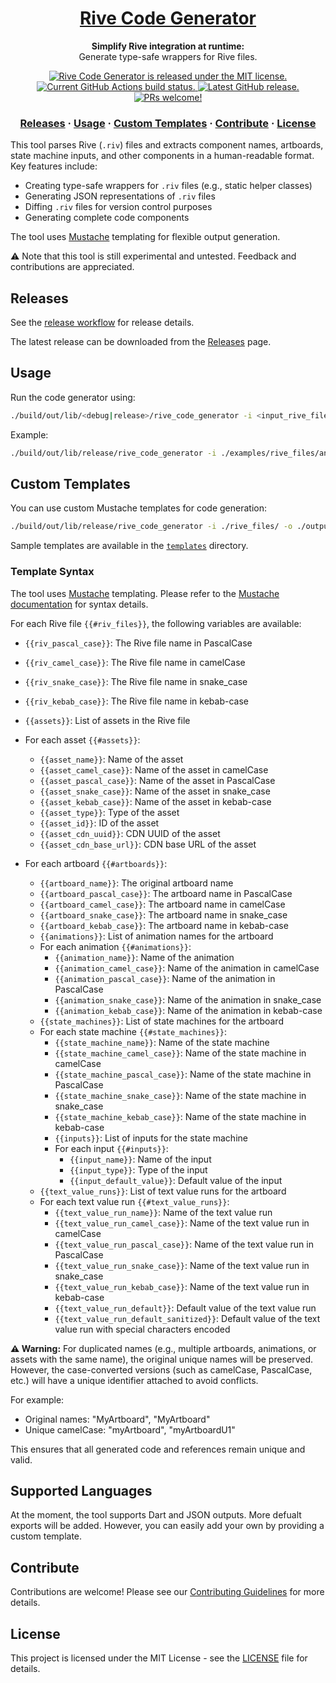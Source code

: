 <h1 align="center">
  <a href="https://github.com/rive-app/rive-code-generator-wip">
    Rive Code Generator
  </a>
</h1>

<p align="center">
  <strong>Simplify Rive integration at runtime:</strong><br>
  Generate type-safe wrappers for Rive files.
</p>

<p align="center">
  <a href="https://github.com/rive-app/rive-code-generator-wip/blob/main/LICENSE">
    <img src="https://img.shields.io/badge/license-MIT-blue.svg" alt="Rive Code Generator is released under the MIT license." />
  </a>
  <a href="https://github.com/rive-app/rive-code-generator-wip/actions">
    <img src="https://github.com/rive-app/rive-code-generator-wip/actions/workflows/build_rive_code_generator.yaml/badge.svg" alt="Current GitHub Actions build status." />
  </a>
  <a href="https://github.com/rive-app/rive-code-generator-wip/releases">
    <img src="https://img.shields.io/github/v/release/rive-app/rive-code-generator-wip" alt="Latest GitHub release." />
  </a>
  <a href="https://github.com/rive-app/rive-code-generator-wip/blob/main/CONTRIBUTING.md">
    <img src="https://img.shields.io/badge/PRs-welcome-brightgreen.svg" alt="PRs welcome!" />
  </a>
</p>

<h3 align="center">
  <a href="#releases">Releases</a>
  <span> · </span>
  <a href="#usage">Usage</a>
  <span> · </span>
  <a href="#custom-templates">Custom Templates</a>
  <span> · </span>
  <a href="#contributing">Contribute</a>
  <span> · </span>
  <a href="#license">License</a>
</h3>

This tool parses Rive (`.riv`) files and extracts component names, artboards, state machine inputs, and other components in a human-readable format. Key features include:

- Creating type-safe wrappers for `.riv` files (e.g., static helper classes)
- Generating JSON representations of `.riv` files
- Diffing `.riv` files for version control purposes
- Generating complete code components

The tool uses [Mustache](https://mustache.github.io/) templating for flexible output generation.

:warning: Note that this tool is still experimental and untested. Feedback and contributions are appreciated.

## Releases

See the [release workflow](.github/workflows/release_workflow.yaml) for release details.

The latest release can be downloaded from the [Releases](https://github.com/rive-app/rive-code-generator-wip/releases) page.

## Usage

Run the code generator using:

```sh
./build/out/lib/<debug|release>/rive_code_generator -i <input_rive_file> -o <output_directory> -l <language>
```

Example:
```sh
./build/out/lib/release/rive_code_generator -i ./examples/rive_files/animation.riv -o ./examples/generated_code.dart -l dart
```

## Custom Templates

You can use custom Mustache templates for code generation:

```sh
./build/out/lib/release/rive_code_generator -i ./rive_files/ -o ./output/rive.json -t templates/json_template.mustache
```

Sample templates are available in the [`templates`](./templates) directory.

### Template Syntax

The tool uses [Mustache](https://mustache.github.io/) templating. Please refer to the [Mustache documentation](https://mustache.github.io/) for syntax details.

For each Rive file `{{#riv_files}}`, the following variables are available:
- `{{riv_pascal_case}}`: The Rive file name in PascalCase
- `{{riv_camel_case}}`: The Rive file name in camelCase
- `{{riv_snake_case}}`: The Rive file name in snake_case
- `{{riv_kebab_case}}`: The Rive file name in kebab-case

- `{{assets}}`: List of assets in the Rive file
- For each asset `{{#assets}}`:
    - `{{asset_name}}`: Name of the asset
    - `{{asset_camel_case}}`: Name of the asset in camelCase
    - `{{asset_pascal_case}}`: Name of the asset in PascalCase
    - `{{asset_snake_case}}`: Name of the asset in snake_case
    - `{{asset_kebab_case}}`: Name of the asset in kebab-case
    - `{{asset_type}}`: Type of the asset
    - `{{asset_id}}`: ID of the asset
    - `{{asset_cdn_uuid}}`: CDN UUID of the asset
    - `{{asset_cdn_base_url}}`: CDN base URL of the asset

- For each artboard `{{#artboards}}`:
    - `{{artboard_name}}`: The original artboard name
    - `{{artboard_pascal_case}}`: The artboard name in PascalCase
    - `{{artboard_camel_case}}`: The artboard name in camelCase
    - `{{artboard_snake_case}}`: The artboard name in snake_case
    - `{{artboard_kebab_case}}`: The artboard name in kebab-case
    - `{{animations}}`: List of animation names for the artboard
    - For each animation `{{#animations}}`:
        - `{{animation_name}}`: Name of the animation
        - `{{animation_camel_case}}`: Name of the animation in camelCase
        - `{{animation_pascal_case}}`: Name of the animation in PascalCase
        - `{{animation_snake_case}}`: Name of the animation in snake_case
        - `{{animation_kebab_case}}`: Name of the animation in kebab-case
    - `{{state_machines}}`: List of state machines for the artboard
    - For each state machine `{{#state_machines}}`:
        - `{{state_machine_name}}`: Name of the state machine
        - `{{state_machine_camel_case}}`: Name of the state machine in camelCase
        - `{{state_machine_pascal_case}}`: Name of the state machine in PascalCase
        - `{{state_machine_snake_case}}`: Name of the state machine in snake_case
        - `{{state_machine_kebab_case}}`: Name of the state machine in kebab-case
        - `{{inputs}}`: List of inputs for the state machine
        - For each input `{{#inputs}}`:
            - `{{input_name}}`: Name of the input
            - `{{input_type}}`: Type of the input
            - `{{input_default_value}}`: Default value of the input
    - `{{text_value_runs}}`: List of text value runs for the artboard
    - For each text value run `{{#text_value_runs}}`:
        - `{{text_value_run_name}}`: Name of the text value run
        - `{{text_value_run_camel_case}}`: Name of the text value run in camelCase
        - `{{text_value_run_pascal_case}}`: Name of the text value run in PascalCase
        - `{{text_value_run_snake_case}}`: Name of the text value run in snake_case
        - `{{text_value_run_kebab_case}}`: Name of the text value run in kebab-case
        - `{{text_value_run_default}}`: Default value of the text value run
        - `{{text_value_run_default_sanitized}}`: Default value of the text value run with special characters encoded

**:warning: Warning:** For duplicated names (e.g., multiple artboards, animations, or assets with the same name), the original unique names will be preserved. However, the case-converted versions (such as camelCase, PascalCase, etc.) will have a unique identifier attached to avoid conflicts.

For example:
- Original names: "MyArtboard", "MyArtboard"
- Unique camelCase: "myArtboard", "myArtboardU1"

This ensures that all generated code and references remain unique and valid.

## Supported Languages

At the moment, the tool supports Dart and JSON outputs. More defualt exports will be added. However, you can easily add your own by providing a custom template.

## Contribute

Contributions are welcome! Please see our [Contributing Guidelines](CONTRIBUTING.md) for more details.

## License

This project is licensed under the MIT License - see the [LICENSE](LICENSE) file for details.
